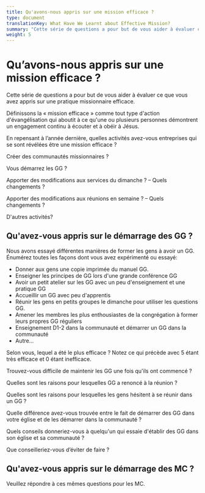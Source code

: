 ```yaml
---
title: Qu'avons-nous appris sur une mission efficace ?
type: document
translationKey: What Have We Learnt about Effective Mission?
summary: "Cette série de questions a pour but de vous aider à évaluer ce que vous avez appris sur une pratique missionnaire efficace."
weight: 5
---
```

# Qu’avons-nous appris sur une mission efficace ?

Cette série de questions a pour but de vous aider à évaluer ce que vous avez appris sur une pratique missionnaire efficace.

Définissons la « mission efficace » comme tout type d'action d'évangélisation qui aboutit à ce qu'une ou plusieurs personnes démontrent un engagement continu à écouter et à obéir à Jésus.

En repensant à l’année dernière, quelles activités avez-vous entreprises qui se sont révélées être une mission efficace ?

Créer des communautés missionnaires ?

Vous démarrez les GG ?

Apporter des modifications aux services du dimanche ? – Quels changements ?

Apporter des modifications aux réunions en semaine ? – Quels changements ?

D'autres activités?

## Qu'avez-vous appris sur le démarrage des GG ?

Nous avons essayé différentes manières de former les gens à avoir un GG. Énumérez toutes les façons dont vous avez expérimenté ou essayé:

-   Donner aux gens une copie imprimée du manuel GG.
-   Enseigner les principes de GG lors d'une grande conférence GG
-   Avoir un petit atelier sur les GG avec un peu d'enseignement et une pratique GG
-   Accueillir un GG avec peu d'apprentis
-   Réunir les gens en petits groupes le dimanche pour utiliser les questions GG.
-   Amener les membres les plus enthousiastes de la congrégation à former leurs propres GG réguliers
-   Enseignement D1-2 dans la communauté et démarrer un GG dans la communauté
-   Autre...

Selon vous, lequel a été le plus efficace ? Notez ce qui précède avec 5 étant très efficace et 0 étant inefficace.

Trouvez-vous difficile de maintenir les GG une fois qu'ils ont commencé ?

Quelles sont les raisons pour lesquelles GG a renoncé à la réunion ?

Quelles sont les raisons pour lesquelles les gens hésitent à se réunir dans un GG ?

Quelle différence avez-vous trouvée entre le fait de démarrer des GG dans votre église et de les démarrer dans la communauté ?

Quels conseils donneriez-vous à quelqu'un qui essaie d'établir des GG dans son église et sa communauté ?

Que conseilleriez-vous d’éviter de faire ?

## Qu'avez-vous appris sur le démarrage des MC ?

Veuillez répondre à ces mêmes questions pour les MC.
